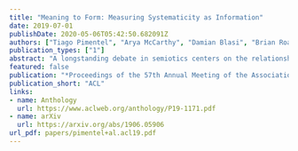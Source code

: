 ```yaml
---
title: "Meaning to Form: Measuring Systematicity as Information"
date: 2019-07-01
publishDate: 2020-05-06T05:42:50.682091Z
authors: ["Tiago Pimentel", "Arya McCarthy", "Damian Blasi", "Brian Roark", "Ryan Cotterell"]
publication_types: ["1"]
abstract: "A longstanding debate in semiotics centers on the relationship between linguistic signs and their corresponding semantics: is there an arbitrary relationship between a word form and its meaning, or does some systematic phenomenon pervade? For instance, does the character bigram `gl′ have any systematic relationship to the meaning of words like `glisten′, `gleam′ and `glow′? In this work, we offer a holistic quantification of the systematicity of the sign using mutual information and recurrent neural networks. We employ these in a data-driven and massively multilingual approach to the question, examining 106 languages. We find a statistically significant reduction in entropy when modeling a word form conditioned on its semantic representation. Encouragingly, we also recover well-attested English examples of systematic affixes. We conclude with the meta-point: Our approximate effect size (measured in bits) is quite small---despite some amount of systematicity between form and meaning, an arbitrary relationship and its resulting benefits dominate human language."
featured: false
publication: "*Proceedings of the 57th Annual Meeting of the Association for Computational Linguistics*"
publication_short: "ACL"
links:
- name: Anthology
  url: https://www.aclweb.org/anthology/P19-1171.pdf
- name: arXiv
  url: https://arxiv.org/abs/1906.05906
url_pdf: papers/pimentel+al.acl19.pdf
---
```


